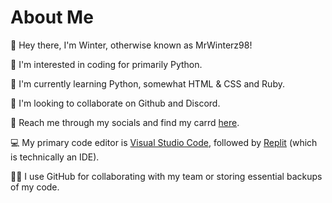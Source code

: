 # About Me
👋 Hey there, I'm Winter, otherwise known as MrWinterz98!

🎈 I'm interested in coding for primarily Python.

🐍 I'm currently learning Python, somewhat HTML & CSS and Ruby.

🤝 I'm looking to collaborate on Github and Discord.

📮 Reach me through my socials and find my carrd [here](https://winter78.carrd.co/).

💻 My primary code editor is [Visual Studio Code](https://code.visualstudio.com/), followed by [Replit](https://replit.com/) (which is technically an IDE).

👨‍💻 I use GitHub for collaborating with my team or storing essential backups of my code.

<!---
MrWinterz98/MrWinterz98 is a ✨ special ✨ repository because its `README.md` (this file) appears on your GitHub profile.
You can click the Preview link to take a look at your changes.
--->

